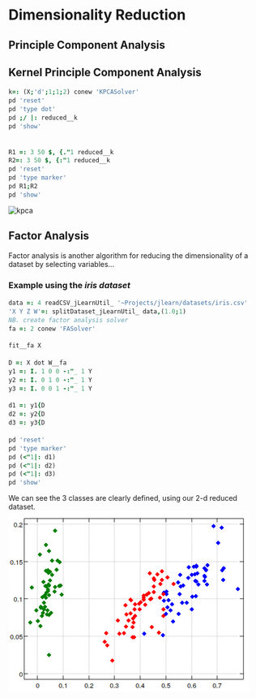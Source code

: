 # Dimensionality Reduction

## Principle Component Analysis


## Kernel Principle Component Analysis

```j
k=: (X;'d';1;1;2) conew 'KPCASolver'
pd 'reset'
pd 'type dot'
pd ;/ |: reduced__k
pd 'show'


R1 =: 3 50 $, {."1 reduced__k
R2=: 3 50 $, {:"1 reduced__k
pd 'reset'
pd 'type marker'
pd R1;R2
pd 'show'
```
![kpca](/dr/kpca_iris.png)

## Factor Analysis

Factor analysis is another algorithm for reducing the dimensionality of a dataset by selecting variables...

### Example using the *iris dataset*

```j
data =: 4 readCSV_jLearnUtil_ '~Projects/jlearn/datasets/iris.csv'
'X Y Z W'=: splitDataset_jLearnUtil_ data,(1.0;1)
NB. create factor analysis solver
fa =: 2 conew 'FASolver'

fit__fa X

D =: X dot W__fa
y1 =: I. 1 0 0 -:"_ 1 Y
y2 =: I. 0 1 0 -:"_ 1 Y
y3 =: I. 0 0 1 -:"_ 1 Y

d1 =: y1{D
d2 =: y2{D
d3 =: y3{D

pd 'reset'
pd 'type marker'
pd (<"1|: d1) 
pd (<"1|: d2)
pd (<"1|: d3)
pd 'show'
```
We can see the 3 classes are clearly defined, using our 2-d reduced dataset.
![fa](/dr/fa_iris_01.png)